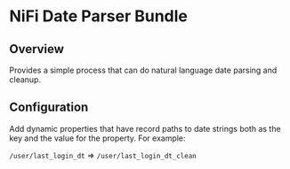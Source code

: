 # NiFi Date Parser Bundle

## Overview

Provides a simple process that can do natural language date parsing and cleanup.

## Configuration

Add dynamic properties that have record paths to date strings both as the key and the value for the property. For example:

`/user/last_login_dt` => `/user/last_login_dt_clean`
